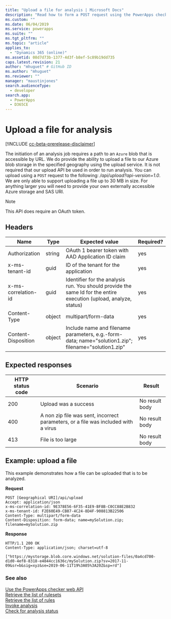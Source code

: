 ```yaml
---
title: "Upload a file for analysis | Microsoft Docs"
description: "Read how to form a POST request using the PowerApps checker web API to retrieve to upload a file to analyze"
ms.custom: ""
ms.date: 06/04/2019
ms.service: powerapps
ms.suite: ""
ms.tgt_pltfrm: ""
ms.topic: "article"
applies_to: 
  - "Dynamics 365 (online)"
ms.assetid: 08d7d73b-1377-4d3f-b8ef-5c89b19dd735
caps.latest.revision: 21
author: "mhuguet" # GitHub ID
ms.author: "mhuguet"
ms.reviewer: ""
manager: "maustinjones"
search.audienceType: 
  - developer
search.app: 
  - PowerApps
  - D365CE
---
```


# Upload a file for analysis

[!INCLUDE [cc-beta-prerelease-disclaimer](../../../../includes/cc-beta-prerelease-disclaimer.md)]

The initiation of an analysis job requires a path to an `Azure` blob that is accessible by URL. We do provide the ability to upload a file to our Azure blob storage in the specified geography using the upload service. It is not required that our upload API be used in order to run analysis. You can upload using a `POST` request to the following: _/api/upload?api-version=1.0_. We are only able to support uploading a file up to 30 MB in size. For anything larger you will need to provide your own externally accessible Azure storage and SAS URI. 

> [!NOTE]
>  This API does require an OAuth token.

<a name="bkmk_headers"></a>

## Headers

|Name|Type|Expected value|Required?|
|---|---|---|---|
|Authorization|string|OAuth 1 bearer token with AAD Application ID claim|yes|
|x-ms-tenant-id|guid|ID of the tenant for the application|yes|
|x-ms-correlation-id|guid|Identifier for the analysis run. You should provide the same Id for the entire execution (upload, analyze, status)|yes|
|Content-Type|object|multipart/form-data|yes|
|Content-Disposition|object|Include name and filename parameters, e.g.-form-data; name="solution1.zip"; filename="solution1.zip"|yes|

<a name="bkmk_responses"></a>

## Expected responses

|HTTP status code|Scenario|Result|
|---|---|---|
|200|Upload was a success|No result body|
|400|A non zip file was sent, incorrect parameters, or a file was included with a virus|No result body|
|413|File is too large|No result body|

<a name="bkmk_upload"></a>

## Example: upload a file

This example demonstrates how a file can be uploaded that is to be analyzed.

**Request**

```http
POST [Geographical URI]/api/upload
Accept: application/json
x-ms-correlation-id: 9E378E56-6F35-41E9-BF8B-C0CC88E2B832
x-ms-tenant-id: F2E60E49-CB87-4C24-8D4F-908813B22506
Content-Type: multipart/form-data
Content-Disposition: form-data; name=mySolution.zip; filename=mySolution.zip
```

**Response**

```http
HTTP/1.1 200 OK
Content-Type: application/json; charset=utf-8

["https://mystorage.blob.core.windows.net/solution-files/0a4cd700-d1d0-4ef8-8318-e4844cc1636c/mySolution.zip?sv=2017-11-09&sr=b&sig=xyz&se=2019-06-11T19%3A05%3A20Z&sp=rd"]
```

### See also

[Use the PowerApps checker web API](overview.md)<br />
[Retrieve the list of rulesets](retrieve-rulesets.md)<br />
[Retrieve the list of rules](retrieve-rules.md)<br />
[Invoke analysis](analyze.md)<br />
[Check for analysis status](check-status.md)<br />